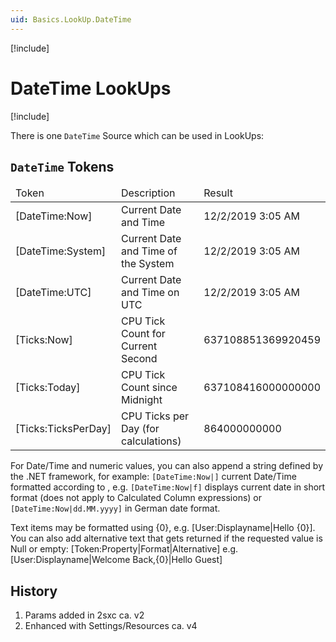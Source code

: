 ```yaml
---
uid: Basics.LookUp.DateTime
---
```


[!include[](~/assets/features/look-up-system.md)]

# DateTime LookUps

[!include[](~/basics/stack/_shared-float-summary.md)]
<style>.context-box-summary .lookup-sources { visibility: visible; } </style>

There is one `DateTime` Source which can be used in LookUps:

## `DateTime` Tokens


<table summary="" border="0" cellpadding="2" cellspacing="3" width="100%">
    <thead>
        <tr>
            <td>Token</td>
            <td>Description</td>
            <td>Result</td>
        </tr>
    </thead>
    <tr>
        <td>&#91;DateTime:Now]</td>
        <td>Current Date and Time</td>
        <td>12/2/2019 3:05 AM</td>
    </tr>
    <tr>
        <td>&#91;DateTime:System]</td>
        <td>Current Date and Time of the System</td>
        <td>12/2/2019 3:05 AM</td>
    </tr>
    <tr>
        <td>&#91;DateTime:UTC]</td>
        <td>Current Date and Time on UTC</td>
        <td>12/2/2019 3:05 AM</td>
    </tr>
    <tr>
        <td>&#91;Ticks:Now]</td>
        <td>CPU Tick Count for Current Second</td>
        <td>637108851369920459</td>
    </tr>
    <tr>
        <td>&#91;Ticks:Today]</td>
        <td>CPU Tick Count since Midnight</td>
        <td>637108416000000000</td>
    </tr>
    <tr>
        <td>&#91;Ticks:TicksPerDay] </td>
        <td>CPU Ticks per Day (for calculations)</td>
        <td>864000000000 </td>
    </tr>
</table>

For Date/Time and numeric values, you can also append a string defined by the .NET framework, for example: `[DateTime:Now|]` current Date/Time formatted according to , e.g. `[DateTime:Now|f]` displays current date in short format (does not apply to Calculated Column expressions) or `[DateTime:Now|dd.MM.yyyy]` in German date format. 

Text items may be formatted using {0}, e.g. [User:Displayname|Hello {0}]. You can also add alternative text that gets returned if the requested value is Null or empty: [Token:Property|Format|Alternative] e.g. [User:Displayname|Welcome Back,{0}|Hello Guest]




## History

1. Params added in 2sxc ca. v2
1. Enhanced with Settings/Resources ca. v4


